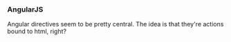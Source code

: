 ### AngularJS

Angular directives seem to be pretty central. The idea is that they're
actions bound to html, right?
